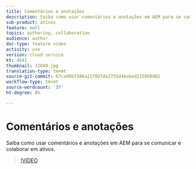 ```yaml
---
title: Comentários e anotações
description: Saiba como usar comentários e anotações em AEM para se comunicar e colaborar em ativos.
sub-product: ativos
feature: null
topics: authoring, collaboration
audience: author
doc-type: feature video
activity: use
version: cloud-service
kt: 4541
thumbnail: 32049.jpg
translation-type: tm+mt
source-git-commit: 67ca08bf386a217807da3755d46abed225050d02
workflow-type: tm+mt
source-wordcount: '37'
ht-degree: 0%

---
```



# Comentários e anotações

Saiba como usar comentários e anotações em AEM para se comunicar e colaborar em ativos.

>[!VIDEO](https://video.tv.adobe.com/v/32049/?quality=12&learn=on&hidetitle=true)